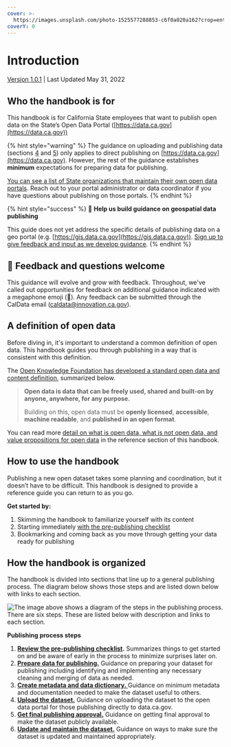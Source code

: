 ```yaml
---
cover: >-
  https://images.unsplash.com/photo-1525577288853-c6f0a020a162?crop=entropy&cs=srgb&fm=jpg&ixid=MnwxOTcwMjR8MHwxfHNlYXJjaHwyfHxjYWxpZm9ybmlhfGVufDB8fHx8MTY0MDAzMTE0NA&ixlib=rb-1.2.1&q=85
coverY: 0
---
```


# Introduction

[Version 1.0.1](reference/version-and-changelog.md#version-1.0.1) | Last Updated May 31, 2022

## Who the handbook is for

This handbook is for California State employees that want to publish open data on the State’s Open Data Portal ([https://data.ca.gov](https://data.ca.gov))

{% hint style="warning" %}
The guidance on uploading and publishing data (sections [4](broken-reference) and [5](broken-reference)) only applies to direct publishing on [https://data.ca.gov](https://data.ca.gov). However, the rest of the guidance establishes **minimum** expectations for preparing data for publishing.

[You can see a list of State organizations that maintain their own open data portals](reference/jason-add-reference-to-orgs-that-have-different-publishing.md). Reach out to your portal administrator or data coordinator if you have questions about publishing on those portals.
{% endhint %}

{% hint style="success" %}
:mega: **Help us build guidance on geospatial data publishing**

This guide does not yet address the specific details of publishing data on a geo portal (e.g. [https://gis.data.ca.gov](https://gis.data.ca.gov)). [Sign up to give feedback and input as we develop guidance](https://airtable.com/shrvIiRHxyAAEsq41).
{% endhint %}

## :mega: Feedback and questions welcome

This guidance will evolve and grow with feedback. Throughout, we've called out opportunities for feedback on additional guidance indicated with a megaphone emoji (:mega:). Any feedback can be submitted through the CalData email (caldata@innovation.ca.gov).

## A definition of open data

Before diving in, it's important to understand a common definition of open data. This handbook guides you through publishing in a way that is consistent with this definition.

The [Open Knowledge Foundation has developed a standard open data and content definition](https://opendefinition.org/od/2.1/en/), summarized below.

> **Open data is data that can be freely used, shared and built-on by anyone, anywhere, for any purpose.**
>
> Building on this, open data must be **openly licensed**, **accessible**, **machine readable**, and **published in an open format**.

You can read more [detail on what is open data, what is not open data, and value propositions for open data](reference/the-what-and-why-of-open-data.md) in the reference section of this handbook.

## How to use the handbook

Publishing a new open dataset takes some planning and coordination, but it doesn’t have to be difficult. This handbook is designed to provide a reference guide you can return to as you go.

**Get started by:**

1. Skimming the handbook to familiarize yourself with its content
2. Starting immediately [with the pre-publishing checklist](1.-review-the-pre-publishing-checklist.md)
3. Bookmarking and coming back as you move through getting your data ready for publishing

## How the handbook is organized

The handbook is divided into sections that line up to a general publishing process. The diagram below shows those steps and are listed down below with links to each section.

![The image above shows a diagram of the steps in the publishing process. There are six steps. These are listed below with description and links to each section. ](<.gitbook/assets/publisher\_diagram (1).png>)

**Publishing process steps**

1. [**Review the pre-publishing checklist**](1.-review-the-pre-publishing-checklist.md)**.** Summarizes things to get started on and be aware of early in the process to minimize surprises later on.
2. [**Prepare data for publishing.**](2.-prepare-data-for-publishing.md) Guidance on preparing your dataset for publishing including identifying and implementing any necessary cleaning and merging of data as needed.
3. [**Create metadata and data dictionary.** ](3.-create-metadata-and-data-dictionary.md)Guidance on minimum metadata and documentation needed to make the dataset useful to others.
4. [**Upload the dataset.**](4.-upload-the-dataset.md) Guidance on uploading the dataset to the open data portal for those publishing directly to data.ca.gov.
5. [**Get final publishing approval.**](5.-get-publishing-approval.md) Guidance on getting final approval to make the dataset publicly available.
6. [**Update and maintain the dataset.**](6.-update-and-maintain-the-dataset.md) Guidance on ways to make sure the dataset is updated and maintained appropriately.

##
